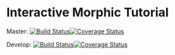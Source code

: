 # Interactive Morphic Tutorial 
Master: [![Build Status](https://travis-ci.org/hpi-swa-teaching/SWT18-Project-06.svg?branch=master)](https://travis-ci.org/hpi-swa-teaching/SWT18-Project-06)[![Coverage Status](https://coveralls.io/repos/github/hpi-swa-teaching/SWT18-Project-06/badge.svg?branch=master)](https://coveralls.io/github/hpi-swa-teaching/SWT18-Project-06?branch=master)

Develop: [![Build Status](https://travis-ci.org/hpi-swa-teaching/SWT18-Project-06.svg?branch=develop)](https://travis-ci.org/hpi-swa-teaching/SWT18-Project-06)[![Coverage Status](https://coveralls.io/repos/github/hpi-swa-teaching/SWT18-Project-06/badge.svg?branch=develop)](https://coveralls.io/github/hpi-swa-teaching/SWT18-Project-06?branch=develop)

